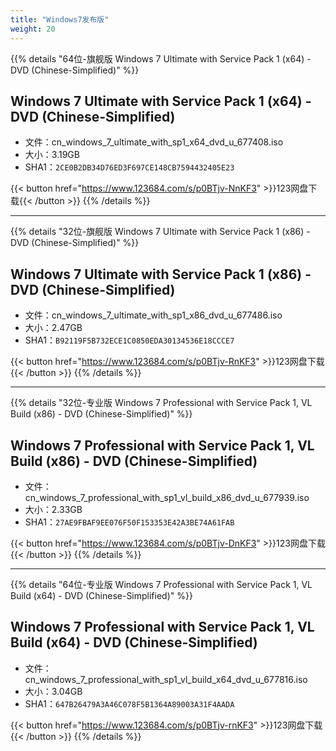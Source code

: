 ```yaml
---
title: "Windows7发布版"
weight: 20
---
```


{{% details "64位-旗舰版 Windows 7 Ultimate with Service Pack 1 (x64) - DVD (Chinese-Simplified)" %}}
## Windows 7 Ultimate with Service Pack 1 (x64) - DVD (Chinese-Simplified)
- 文件：cn_windows_7_ultimate_with_sp1_x64_dvd_u_677408.iso 
- 大小：3.19GB 
- SHA1：`2CE0B2DB34D76ED3F697CE148CB7594432405E23`

{{< button href="https://www.123684.com/s/p0BTjv-NnKF3" >}}123网盘下载{{< /button >}}
{{% /details %}}

---

{{% details "32位-旗舰版 Windows 7 Ultimate with Service Pack 1 (x86) - DVD (Chinese-Simplified)" %}}
## Windows 7 Ultimate with Service Pack 1 (x86) - DVD (Chinese-Simplified)
- 文件：cn_windows_7_ultimate_with_sp1_x86_dvd_u_677486.iso 
- 大小：2.47GB 
- SHA1：`B92119F5B732ECE1C0850EDA30134536E18CCCE7`

{{< button href="https://www.123684.com/s/p0BTjv-RnKF3" >}}123网盘下载{{< /button >}}
{{% /details %}}

---

{{% details "32位-专业版 Windows 7 Professional with Service Pack 1, VL Build (x86) - DVD (Chinese-Simplified)" %}}
## Windows 7 Professional with Service Pack 1, VL Build (x86) - DVD (Chinese-Simplified)
- 文件：cn_windows_7_professional_with_sp1_vl_build_x86_dvd_u_677939.iso 
- 大小：2.33GB 
- SHA1：`27AE9FBAF9EE076F50F153353E42A3BE74A61FAB`

{{< button href="https://www.123684.com/s/p0BTjv-DnKF3" >}}123网盘下载{{< /button >}}
{{% /details %}}

---

{{% details "64位-专业版 Windows 7 Professional with Service Pack 1, VL Build (x64) - DVD (Chinese-Simplified)" %}}
## Windows 7 Professional with Service Pack 1, VL Build (x64) - DVD (Chinese-Simplified)
- 文件：cn_windows_7_professional_with_sp1_vl_build_x64_dvd_u_677816.iso
- 大小：3.04GB 
- SHA1：`647B26479A3A46C078F5B1364A89003A31F4AADA`

{{< button href="https://www.123684.com/s/p0BTjv-rnKF3" >}}123网盘下载{{< /button >}}
{{% /details %}}